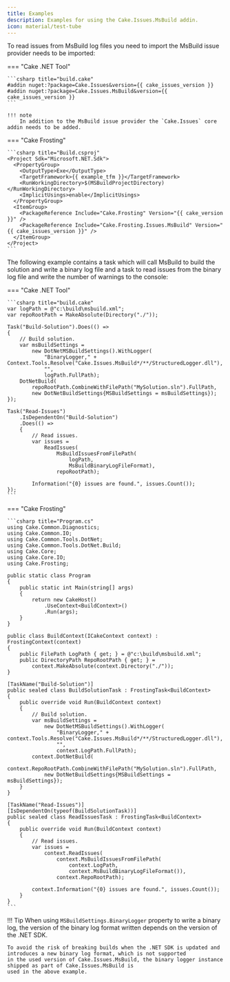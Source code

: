 ```yaml
---
title: Examples
description: Examples for using the Cake.Issues.MsBuild addin.
icon: material/test-tube
---
```


To read issues from MsBuild log files you need to import the MsBuild issue provider needs to be imported:

=== "Cake .NET Tool"

    ```csharp title="build.cake"
    #addin nuget:?package=Cake.Issues&version={{ cake_issues_version }}
    #addin nuget:?package=Cake.Issues.MsBuild&version={{ cake_issues_version }}
    ```

    !!! note
        In addition to the MsBuild issue provider the `Cake.Issues` core addin needs to be added.

=== "Cake Frosting"

    ```csharp title="Build.csproj"
    <Project Sdk="Microsoft.NET.Sdk">
      <PropertyGroup>
        <OutputType>Exe</OutputType>
        <TargetFramework>{{ example_tfm }}</TargetFramework>
        <RunWorkingDirectory>$(MSBuildProjectDirectory)</RunWorkingDirectory>
        <ImplicitUsings>enable</ImplicitUsings>
      </PropertyGroup>
      <ItemGroup>
        <PackageReference Include="Cake.Frosting" Version="{{ cake_version }}" />
        <PackageReference Include="Cake.Frosting.Issues.MsBuild" Version="{{ cake_issues_version }}" />
      </ItemGroup>
    </Project>
    ```

The following example contains a task which will call MsBuild to build the solution and write a binary log file
and a task to read issues from the binary log file and write the number of warnings to the console:

=== "Cake .NET Tool"

    ```csharp title="build.cake"
    var logPath = @"c:\build\msbuild.xml";
    var repoRootPath = MakeAbsolute(Directory("./"));

    Task("Build-Solution").Does(() =>
    {
        // Build solution.
        var msBuildSettings =
            new DotNetMSBuildSettings().WithLogger(
                "BinaryLogger," + Context.Tools.Resolve("Cake.Issues.MsBuild*/**/StructuredLogger.dll"),
                "",
                logPath.FullPath);
        DotNetBuild(
            repoRootPath.CombineWithFilePath("MySolution.sln").FullPath,
            new DotNetBuildSettings{MSBuildSettings = msBuildSettings});
    });
    
    Task("Read-Issues")
        .IsDependentOn("Build-Solution")
        .Does(() =>
        {
            // Read issues.
            var issues =
                ReadIssues(
                    MsBuildIssuesFromFilePath(
                        logPath,
                        MsBuildBinaryLogFileFormat),
                    repoRootPath);

            Information("{0} issues are found.", issues.Count());
    });
    ```

=== "Cake Frosting"

    ```csharp title="Program.cs"
    using Cake.Common.Diagnostics;
    using Cake.Common.IO;
    using Cake.Common.Tools.DotNet;
    using Cake.Common.Tools.DotNet.Build;
    using Cake.Core;
    using Cake.Core.IO;
    using Cake.Frosting;

    public static class Program
    {
        public static int Main(string[] args)
        {
            return new CakeHost()
                .UseContext<BuildContext>()
                .Run(args);
        }
    }

    public class BuildContext(ICakeContext context) : FrostingContext(context)
    {
        public FilePath LogPath { get; } = @"c:\build\msbuild.xml";
        public DirectoryPath RepoRootPath { get; } =
            context.MakeAbsolute(context.Directory("./"));
    }

    [TaskName("Build-Solution")]
    public sealed class BuildSolutionTask : FrostingTask<BuildContext>
    {
        public override void Run(BuildContext context)
        {
            // Build solution.
            var msBuildSettings =
                new DotNetMSBuildSettings().WithLogger(
                    "BinaryLogger," + context.Tools.Resolve("Cake.Issues.MsBuild*/**/StructuredLogger.dll"),
                    "",
                    context.LogPath.FullPath);
            context.DotNetBuild(
                context.RepoRootPath.CombineWithFilePath("MySolution.sln").FullPath,
                new DotNetBuildSettings{MSBuildSettings = msBuildSettings});
        }
    }

    [TaskName("Read-Issues")]
    [IsDependentOn(typeof(BuildSolutionTask))]
    public sealed class ReadIssuesTask : FrostingTask<BuildContext>
    {
        public override void Run(BuildContext context)
        {
            // Read issues.
            var issues =
                context.ReadIssues(
                    context.MsBuildIssuesFromFilePath(
                        context.LogPath,
                        context.MsBuildBinaryLogFileFormat()),
                    context.RepoRootPath);

            context.Information("{0} issues are found.", issues.Count());
        }
    }
    ```

!!! Tip
    When using `MSBuildSettings.BinaryLogger` property to write a binary log, the version of the binary log format written
    depends on the version of the .NET SDK.

    To avoid the risk of breaking builds when the .NET SDK is updated and introduces a new binary log format, which is not supported
    in the used version of Cake.Issues.MsBuild, the binary logger instance shipped as part of Cake.Issues.MsBuild is
    used in the above example.
